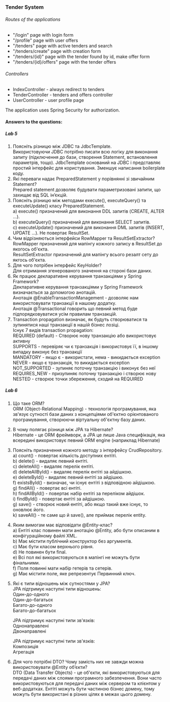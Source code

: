 ### Tender System
###### Routes of the applications
- "/login" page with login form
- "/profile" page with user offers
- "/tenders" page with active tenders and search
- "/tenders/create" page with creation form
- "/tenders/{id}" page with the tender found by id, make offer form
- "/tenders/{id}/offers" page with the tender offers

###### Controllers
- IndexController - always redirect to tenders
- TenderController - tenders and offers controller
- UserController - user profile page

The application uses Spring Security for authorization. 

#### Answers to the questions:
##### Lab 5
1. Поясніть різницю між JDBC та JdbcTemplate.  
   Використовуючи JDBC потрібно писати всю логіку для виконання запиту (підключення до бази, створення Statement, встановлення параметрів, тощо).
   JdbcTemplate оснований на JDBC і представляє простий інтерфейс для користування. Зменшує написання boilerplate коду.
2. Які переваги надає PreparedStatement у порівнянні зі звичайним Statement?  
   Prepared statement дозволяє будувати параметризовані запити, що захищає від SQL ін’єкцій.  
3. Поясніть різницю між методами execute(), executeQuery() та executeUpdate() класу PreparedStatement.  
   a) execute() призначений для виконання DDL запитів (CREATE, ALTER ...).  
   b) executeQuery() призначений для виконання SELECT запитів.  
   с) executeUpdate() призначений для виконання DML запитів (INSERT, UPDATE ...). Не повертає ResultSet.  
4. Чим відрізняються інтерфейси RowMapper<T> та ResultSetExtractor<T>?  
   RowMapper призначений для мапінгу кожного запису в ResultSet до якогось об'єкта.  
   ResultSetExtractor призначений для мапінгу всього резалт сету до якгось об'єкта.  
5. Для чого потрібен інтерфейс KeyHolder?  
   Для отримання згенерованого значення на стороні бази даних.  
6. Як працює декларативне керування транзакціями у Spring Framework?  
   Декларативне керування транзакціями у Spring Framework визначається за допомогою анотацій.  
   Анотація @EnableTransactionManagement - дозволяє нам використовувати транзакції в нашому додатку.  
   Анотація @Transactional говорить що певний метод буде підпорядковуватися усім правилам транзакцій.  
7. Transaction propagation визначає, як будуть створюватися та зупинятися наші транзакції в нашій бізнес лозіці.  
   Існує 7 видів transaction propagation:  
   REQUIRED (default) - Створює нову транзакцію або використовує активну  
   SUPPORTS - перевіряє чи є транзакція і використовує її, в іншому випадку виконує без транзакції  
   MANDATORY - якщо є - використати, нема - викидається exception  
   NEVER - якщо є транзакція, то викидається exception  
   NOT_SUPPORTED - зупиняє поточну транзакцію і виконує без неї  
   REQUIRES_NEW - призупиняє поточну транзакцію і створює нову  
   NESTED - створює точки збереження, сходий на REQUIRED  

##### Lab 6
1. Що таке ORM?  
   ORM (Object-Relational Mapping) - технологія програмування, 
   яка зв'язує сутності бази даних з концепціями об'єктно орієнтованого програмування, створюючи віртуальну об'єктну базу даних.
2. В чому полягає різниця між JPA та Hibernate?  
   Hibernate - це ORM фреймворк, а JPA це лише Java специфікація, 
   яка всередині використовує певний ORM engine (наприклад Hibernate)
3. Поясніть призначення кожного методу з інтерфейсу CrudRepository.  
   a) count() - повертає кількість доступних ентіті.  
   b) delete() - видаляє певний ентіті.  
   c) deleteAll() - видаляє перелік ентіті.  
   d) deleteAllById() - видаляє перелік ентіті за айдішкою.  
   e) deleteById() - видаляє певний ентіті за айдішкю.  
   f) existsById() - визначає, чи існує ентіті з відповідною айдішкою.  
   g) findAll() - повертає всі ентіті.  
   h) findAllById() - повертає набір ентіті за переліком айдішок.  
   i) findById() - повертає ентіті за айдішкою.  
   g) save() - створює новий ентіті, або якщо такий вже існує, то оновлює його.  
   k) saveAll() - те саме що й save(), але приймає перелік entity.  
4. Яким вимогам має відповідати @Entity-клас?  
   a) Ентіті клас повинен мати анотацію @Entity, або бути описаним в конфігураційному файлі XML.  
   b) Має містити публічний конструктор без аргументів.  
   c) Має бути класом верхнього рівня.  
   d) Не повинен бути final.  
   e) Всі пол які використовуються в мапінгі не можуть бути фінальними.  
   f) Поля повинні мати набір гетерів та сетерів.  
   g) Має містити поле, яке репрезентує Первинний ключ.
5. Які є типи відношень між сутностями у JPA?  
   JPA підтримує наступні типи відношень:  
   Один-до-одного  
   Один-до-багатьох  
   Багато-до-одного  
   Багато-до-багатьох

   JPA підтримує наступні типи зв'язків:  
   Однонаправлені  
   Двонаправлені  
   
   JPA підтримує наступні типи зв'язків:  
   Композиція  
   Агрегація  
6. Для чого потрібні DTO? Чому замість них не завжди можна використовувати @Entity об’єкти?  
   DTO (Data Transfer Objects) - це об'єкти, які використовуються для передачі даних між слоями програмного забезпечення. Вони часто використовуються для передачі даних між сервером та клієнтом у веб-додатках.
   Ентіті можуть бути частиною бізнес домену, тому можуть бути використані в різних цілях в межах цього домену.



